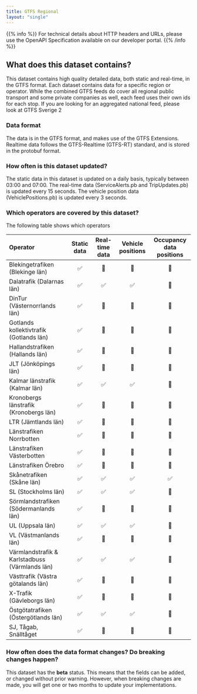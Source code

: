 ```yaml
---
title: GTFS Regional
layout: "single"
---
```


{{% info %}} For technical details about HTTP headers and URLs, please use the OpenAPI Specification
available on our developer portal. {{% /info %}}

## What does this dataset contains?

This dataset contains high quality detailed data, both static and real-time, in the GTFS format. Each dataset contains
data for a specific region or operator. While the combined GTFS feeds do cover all regional public transport and some
private companies as well, each feed uses their own ids for each stop. If you are looking for an aggregated national
feed, please look at GTFS Sverige 2

### Data format

The data is in the GTFS format, and makes use of the GTFS Extensions. Realtime data follows the GTFS-Realtime
\(GTFS-RT\) standard, and is stored in the protobuf format.

### How often is this dataset updated?

The static data in this dataset is updated on a daily basis, typically between 03:00 and 07:00. The real-time data
\(ServiceAlerts.pb and TripUpdates.pb\) is updated every 15 seconds. The vehicle position data \(VehiclePositions.pb\)
is updated every 3 seconds.

### Which operators are covered by this dataset?

The following table shows which operators

| Operator | Static data | Real-time data | Vehicle positions | Occupancy data positions |
| :--- | :---: | :---: | :---: | :---: |
| Blekingetrafiken (Blekinge län)| ✅ | 🚫 | 🚫 | 🚫 |
| Dalatrafik (Dalarnas län)| ✅ | ✅ | ✅ | 🚫 |
| DinTur (Västernorrlands län)| ✅ | 🚫 | 🚫 | 🚫 |
| Gotlands kollektivtrafik (Gotlands län)| ✅ | 🚫 | 🚫 | 🚫 |
| Hallandstrafiken (Hallands län)| ✅ | 🚫 | 🚫 | 🚫 |
| JLT (Jönköpings län)| ✅ | 🚫 | 🚫 | 🚫 |
| Kalmar länstrafik (Kalmar län)| ✅ | ✅ | ✅ | 🚫 |
| Kronobergs länstrafik (Kronobergs län)| ✅ | 🚫 | 🚫 | 🚫 |
| LTR (Jämtlands län)| ✅ | 🚫 | 🚫 | 🚫 |
| Länstrafiken Norrbotten| ✅ | 🚫 | 🚫 | 🚫 |
| Länstrafiken Västerbotten| ✅ | 🚫 | 🚫 | 🚫 |
| Länstrafiken Örebro| ✅ | 🚫 | 🚫 | 🚫 |
| Skånetrafiken (Skåne län) | ✅ |✅ | ✅ | ✅ |
| SL (Stockholms län) | ✅ |✅ | ✅ | 🚫 |
| Sörmlandstrafiken (Södermanlands län) | ✅ | 🚫 | 🚫 | 🚫 |
| UL (Uppsala län) | ✅ |✅ | ✅ | 🚫 |
| VL (Västmanlands län) | ✅ | 🚫 | 🚫 | 🚫 |
| Värmlandstrafik & Karlstadbuss (Värmlands län) | ✅ |✅ | ✅ | 🚫 |
| Västtrafik (Västra götalands län) | ✅ | 🚫 | 🚫 | 🚫 |
| X-Trafik (Gävleborgs län) | ✅ | 🚫 | 🚫 | 🚫 |
| Östgötatrafiken (Östergötlands län)| ✅ | ✅ | ✅ | 🚫 |
| SJ, Tågab, Snälltåget | ✅ | 🚫 | 🚫 | 🚫 |

### How often does the data format changes? Do breaking changes happen?

This dataset has the **beta** status. This means that the fields can be added, or changed without prior warning.
However, when breaking changes are made, you will get one or two months to update your implementations.
